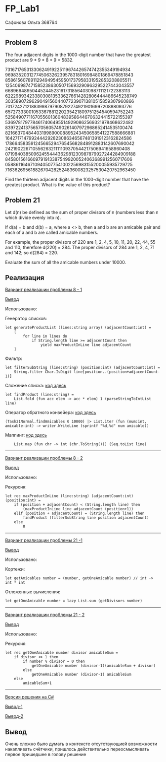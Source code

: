 # FP_Lab1

Сафонова Ольга 368764

---

## Problem 8
The four adjacent digits in the 
1000-digit number that have the greatest product are 9 * 9 * 8 * 9 = 5832.

73167176531330624919225119674426574742355349194934
96983520312774506326239578318016984801869478851843
85861560789112949495459501737958331952853208805511
12540698747158523863050715693290963295227443043557
66896648950445244523161731856403098711121722383113
62229893423380308135336276614282806444486645238749
30358907296290491560440772390713810515859307960866
70172427121883998797908792274921901699720888093776
65727333001053367881220235421809751254540594752243
52584907711670556013604839586446706324415722155397
53697817977846174064955149290862569321978468622482
83972241375657056057490261407972968652414535100474
82166370484403199890008895243450658541227588666881
16427171479924442928230863465674813919123162824586
17866458359124566529476545682848912883142607690042
24219022671055626321111109370544217506941658960408
07198403850962455444362981230987879927244284909188
84580156166097919133875499200524063689912560717606
05886116467109405077541002256983155200055935729725
71636269561882670428252483600823257530420752963450

Find the thirteen adjacent digits in the 
1000-digit number that have the greatest product. What is the value of this product?

## Problem 21

Let d(n) be defined as the sum of proper divisors of n (numbers less than n which divide evenly into n).

If d(a) = b and d(b) = a, where  a <> b, then a and b are an amicable pair and each of a and b are called amicable numbers.

For example, the proper divisors of 220 are 1, 2, 4, 5, 10, 11, 20, 22, 44, 55 and 110; therefore d(220) = 284. The proper divisors of 284 are 1, 2, 4, 71 and 142; so d(284) = 220.

Evaluate the sum of all the amicable numbers under 10000.

## Реализация

[Вариант реализации проблемы 8 - 1](./FP_Lab1/Task8Normal.fs)

[Вывод](./FP_Lab1/output1.txt)

Использовано: 

Генератор списков:
```
let generateProductList (lines:string array) (adjacentCount:int) = 
    [
        for line in lines do
            if String.length line >= adjacentCount then
                yield maxProductInLine line adjacentCount
    ]
```
Фильтр:
```
let filterSubString (line:string) (position:int) (adjacentCount:int) =
    String.filter Char.IsDigit line[position..(position+adjacentCount-1)]
```
Сложение списка: [код здесь](./FP_Lab1/General.fs)
```
let findProduct (line:string) =
    List.fold (fun acc elem -> acc * elem) 1 (parseStringToIntList line)
```
Оператор обратного конвейера: [код здесь](./FP_Lab1/Program.fs)
```
(Task21Normal.findAmicables 0 10000) |> List.iter (fun (num:int, amicable:int) -> writer.WriteLine (sprintf "%d,%d" num amicable))
```
Маппинг: [код здесь](./FP_Lab1/General.fs)
```
    List.map (fun chr -> int (chr.ToString())) (Seq.toList line)
```

---
[Вариант реализации проблемы 8 - 2](./FP_Lab1/Task8Recursion.fs)

[Вывод](./FP_Lab1/output2.txt)

Использовано:

Рекурсия:
```
let rec maxProductInLine (line:string) (adjacentCount:int) (position:int) =
    if (position + adjacentCount) < (String.length line) then
        (maxProductInLine line adjacentCount (position+1))
    elif (position + adjacentCount) = (String.length line) then
        findProduct (filterSubString line position adjacentCount)
    else
        0
```
---
[Вариант реализации проблемы 21 -1](./FP_Lab1/Task21Normal.fs)

[Вывод](./FP_Lab1/output3.txt)

Использовано:

Кортежи:
```
let getAmicables number = (number, getOneAmicable number) // int -> int * int
```
Отложенные вычисления:
```
let getOneAmicable number = lazy List.sum (getDivisors number)
```
---
[Вариант реализации проблемы 21 - 2](./FP_Lab1/Task21Recursion.fs)

[Вывод](./FP_Lab1/output4.txt)

Использовано:

Рекурсия:
```
let rec getOneAmicable number divisor amicableSum = 
    if divisor <> 1 then
        if number % divisor = 0 then
            getOneAmicable number (divisor-1)(amicableSum + divisor)
        else
            getOneAmicable number (divisor-1) amicableSum
    else
        amicableSum+1
```
---

[Версия решения на C#](./CSharp/Program.cs)

[Вывод-1](./CSharp/output1.txt)

[Вывод-2](./CSharp/output2.txt)

## Вывод
Очень сложно было думать в контексте отсутствующией возможности накапливать счётчики, пришлось действительно переосмысливать первое пришедшее в голову решение 